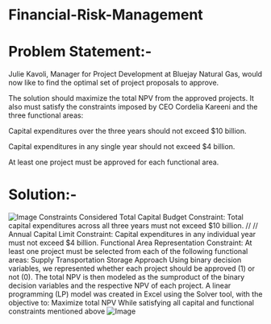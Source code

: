# Financial-Risk-Management

# Problem Statement:-
Julie Kavoli, Manager for Project Development at Bluejay Natural Gas, would now like to find the optimal set of project proposals to approve.

The solution should maximize the total NPV from the approved projects. It also must satisfy the constraints imposed by CEO Cordelia Kareeni and the three functional areas:

Capital expenditures over the three years should not exceed $10 billion.

Capital expenditures in any single year should not exceed $4 billion.

At least one project must be approved for each functional area.

# Solution:-
![Image](https://github.com/user-attachments/assets/e9482014-f5ed-4e95-951f-d471e8039df1)
Constraints Considered
Total Capital Budget Constraint:
Total capital expenditures across all three years must not exceed $10 billion.
//
//
Annual Capital Limit Constraint:
Capital expenditures in any individual year must not exceed $4 billion.
Functional Area Representation Constraint:
At least one project must be selected from each of the following functional areas:
Supply
Transportation
Storage
Approach
Using binary decision variables, we represented whether each project should be approved (1) or not (0). The total NPV is then modeled as the sumproduct of the binary decision variables and the respective NPV of each project.
A linear programming (LP) model was created in Excel using the Solver tool, with the objective to:
Maximize total NPV
While satisfying all capital and functional constraints mentioned above
![Image](https://github.com/user-attachments/assets/94a29195-d285-4a22-993c-71e297e89765)
